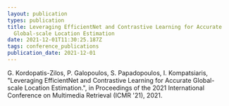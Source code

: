 ```yaml
---
layout: publication
types: publication
title: Leveraging EfficientNet and Contrastive Learning for Accurate
  Global-scale Location Estimation
date: 2021-12-01T11:30:25.187Z
tags: conference_publications
publication_date: 2021-12-01
---
```

<!--StartFragment-->

G. Kordopatis-Zilos, P. Galopoulos, S. Papadopoulos, I. Kompatsiaris, "Leveraging EfficientNet and Contrastive Learning for Accurate Global-scale Location Estimation.", in Proceedings of the 2021 International Conference on Multimedia Retrieval (ICMR '21), 2021.

<!--EndFragment-->